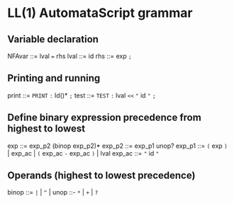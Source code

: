 # LL(1) AutomataScript grammar

## Variable declaration
NFAvar ::= lval `=` rhs
lval ::= id
rhs ::= exp `;`

## Printing and running
print ::= `PRINT` `:`  Id()* `;`
test   ::= `TEST` `:` lval `<<` `"` id `"` `;`

## Define binary expression precedence from highest to lowest
   exp       ::= exp_p2 (binop exp_p2)*
exp_p2       ::= exp_p1 unop?
exp_p1       ::= `(` exp `)`
               | exp_ac
               | `(` exp_ac `-` exp_ac `)`
               | lval
exp_ac       ::= `"` id `"`

## Operands (highest to lowest precedence)
binop ::= `|` | `^` | 
unop ::- `*` | `+` | `?`
